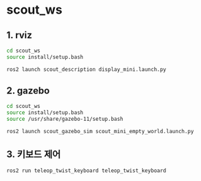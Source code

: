 # scout_ws

## 1. rviz
```bash
cd scout_ws
source install/setup.bash
```
```bash
ros2 launch scout_description display_mini.launch.py
```

## 2. gazebo
```bash
cd scout_ws
source install/setup.bash 
source /usr/share/gazebo-11/setup.bash
```
```bash
ros2 launch scout_gazebo_sim scout_mini_empty_world.launch.py
```

## 3. 키보드 제어
```bash
ros2 run teleop_twist_keyboard teleop_twist_keyboard
```

